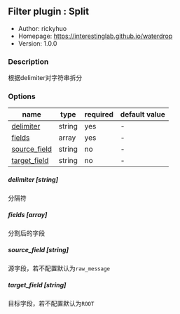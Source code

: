 ## Filter plugin : Split

* Author: rickyhuo
* Homepage: https://interestinglab.github.io/waterdrop
* Version: 1.0.0

### Description

根据delimiter对字符串拆分

### Options

| name | type | required | default value |
| --- | --- | --- | --- |
| [delimiter](#delimiter-string) | string | yes | - |
| [fields](#fields-array) | array | yes | - |
| [source_field](#source_field-string) | string | no | - |
| [target_field](#target_field-string) | string | no | - |

##### delimiter [string]

分隔符

##### fields [array]

分割后的字段

##### source_field [string]

源字段，若不配置默认为`raw_message`

##### target_field [string]

目标字段，若不配置默认为`ROOT`